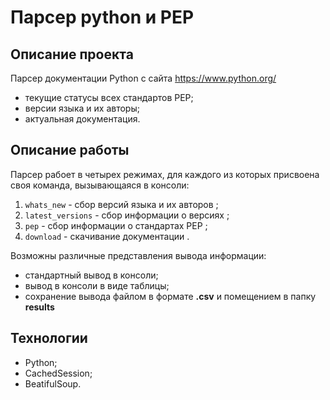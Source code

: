 # Парсер python и PEP

## Описание проекта
Парсер документации Python c сайта https://www.python.org/
- текущие статусы всех стандартов PEP;
- версии языка и их авторы;
- актуальная документация.


## Описание работы

Парсер рабоет в четырех режимах, для каждого из которых присвоена своя команда,
вызывающаяся в консоли:
1.  `whats_new` - сбор версий языка и их авторов ;
2. `latest_versions` - сбор информации о версиях ;
3. `pep` - сбор информации о стандартах PEP ;
4.  `download` - скачивание документации .

 
Возможны различные представления вывода информации:
- стандартный вывод в консоли; 
- вывод в консоли в виде таблицы;
- сохранение вывода файлом в формате **.csv** и помещением в папку **results**

## Технологии
- Python;
- CachedSession;
- BeatifulSoup.
